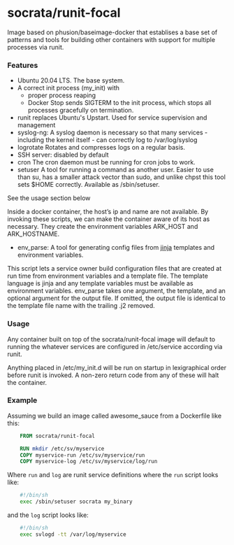 socrata/runit-focal
============

Image based on phusion/baseimage-docker that establises a base set of patterns and tools for building other containers with support for multiple processes via runit.

### Features

- Ubuntu 20.04 LTS. The base system.
- A correct init process (my_init) with
  - proper process reaping
  - Docker Stop sends SIGTERM to the init process, which stops all processes gracefully on termination.
- runit	replaces Ubuntu's Upstart. Used for service supervision and management
- syslog-ng: A syslog daemon is necessary so that many services - including the kernel itself - can correctly log to /var/log/syslog
- logrotate	Rotates and compresses logs on a regular basis.
- SSH server: disabled by default
- cron	The cron daemon must be running for cron jobs to work.
- setuser	A tool for running a command as another user. Easier to use than su, has a smaller attack vector than sudo, and unlike chpst this tool sets $HOME correctly. Available as /sbin/setuser.

See the usage section below

Inside a docker container, the host’s ip and name are not available.  By invoking these scripts, we can make the container aware of its host as necessary.  They create the environment variables ARK_HOST and ARK_HOSTNAME.

- env_parse:
A tool for generating config files from [jinja](http://jinja.pocoo.org/) templates and environment variables.

This script lets a service owner build configuration files that are created at run time from environment variables and a template file.  The template language is jinja and any template variables must be available as environment variables.  env_parse takes one argument, the template, and an optional argument for the output file.  If omitted, the output file is identical to the template file name with the trailing .j2 removed.

### Usage

Any container built on top of the socrata/runit-focal image will default to running the whatever services are configured in /etc/service according via runit.

Anything placed in /etc/my_init.d will be run on startup in lexigraphical order before runit is invoked. A non-zero return code from any of these will halt the container.

### Example

Assuming we build an image called awesome_sauce from a Dockerfile like this:

```Dockerfile
    FROM socrata/runit-focal

    RUN mkdir /etc/sv/myservice
    COPY myservice-run /etc/sv/myservice/run
    COPY myservice-log /etc/sv/myservice/log/run
```

Where `run` and `log` are runit service definitions where the `run` script looks like:

```bash
    #!/bin/sh
    exec /sbin/setuser socrata my_binary
```

and the `log` script looks like:

```bash
    #!/bin/sh
    exec svlogd -tt /var/log/myservice
```

